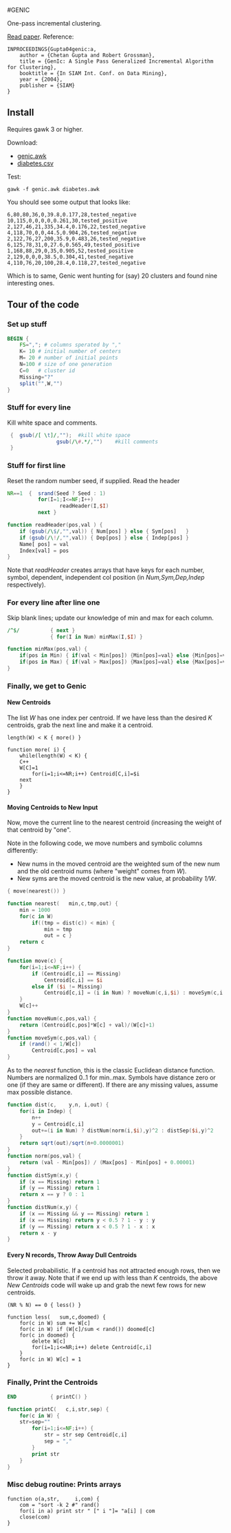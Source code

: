 #GENIC

One-pass incremental clustering.

[Read paper](http://goo.gl/rOFlvA). Reference:

```
INPROCEEDINGS{Gupta04genic:a,
    author = {Chetan Gupta and Robert Grossman},
    title = {GenIc: A Single Pass Generalized Incremental Algorithm for Clustering},
    booktitle = {In SIAM Int. Conf. on Data Mining},
    year = {2004},
    publisher = {SIAM}
}
```

## Install

Requires gawk 3 or higher.

Download:

+ [genic.awk](genic.awk)
+ [diabetes.csv](diabetes.csv)

Test:

```
gawk -f genic.awk diabetes.awk
```

You should see some output that looks like:

```
6,80,80,36,0,39.8,0.177,28,tested_negative
10,115,0,0,0,0,0.261,30,tested_positive
2,127,46,21,335,34.4,0.176,22,tested_negative
4,118,70,0,0,44.5,0.904,26,tested_negative
2,122,76,27,200,35.9,0.483,26,tested_negative
6,125,78,31,0,27.6,0.565,49,tested_positive
1,168,88,29,0,35,0.905,52,tested_positive
2,129,0,0,0,38.5,0.304,41,tested_negative
4,110,76,20,100,28.4,0.118,27,tested_negative
```

Which is to same, Genic went hunting for (say) 20 clusters and found nine
interesting ones.

## Tour of the code

### Set up stuff

```awk
BEGIN {
    FS=","; # columns sperated by ","
    K= 10 # initial number of centers
    M= 20 # number of initial points
    N=100 # size of one generation
    C=0   # cluster id
    Missing="?"
    split("",W,"")
}
```

### Stuff for every line

Kill white space and comments.

```awk
 {  gsub(/[ \t]/,"");  #kill white space
                gsub(/\#.*/,"")    #kill comments
 }
```

### Stuff for first line

Reset the random number seed, if supplied. Read the header

```awk
NR==1  {  srand(Seed ? Seed : 1)
          for(I=1;I<=NF;I++) 
                 readHeader(I,$I)
          next }

function readHeader(pos,val ) {
    if (gsub(/\$/,"",val)) { Num[pos] } else { Sym[pos]   }
    if (gsub(/\!/,"",val)) { Dep[pos] } else { Indep[pos] }
    Name[ pos] = val
    Index[val] = pos
}
```

Note that _readHeader_ creates arrays that have keys for each number,
symbol, dependent, independent col position (in _Num,Sym,Dep,Indep_
respectively).

### For every line after line one

Skip blank lines; update our knowledge of min and max for each column.


```awk
/^$/          { next }
              { for(I in Num) minMax(I,$I) }

function minMax(pos,val) {
    if(pos in Min) { if(val < Min[pos]) {Min[pos]=val} else {Min[pos]=val}}
    if(pos in Max) { if(val > Max[pos]) {Max[pos]=val} else {Max[pos]=val}}
}
```

### Finally, we get to Genic

#### New Centroids

The list _W_ has one index per centroid. If we have less than the
desired _K_ centroids, grab the next line and make it a centroid.

```
length(W) < K { more() }

function more( i) {
    while(length(W) < K) {
	C++
	W[C]=1
    	for(i=1;i<=NR;i++) Centroid[C,i]=$i
	next
    }
}
```

#### Moving Centroids to New Input

Now, move the current line to the nearest centroid (increasing the weight
of that centroid by "one".

Note in the following code, we move numbers and symbolic columns differently:

+ New nums in the moved centroid are the weighted sum of the new num and the
old centroid  nums (where "weight" comes from _W_).
+ New syms are the moved centroid is the new value, at probability _1/W_.

```awk
{ move(nearest()) }

function nearest(   min,c,tmp,out) {
	min = 1000
	for(c in W) 
		if((tmp = dist(c)) < min) {
			min = tmp
			out = c }
	return c
}

function move(c) {
	for(i=1;i<=NF;i++) {
		if (Centroid[c,i] == Missing)
			Centroid[c,i] == $i
		else if ($i != Missing)
			Centroid[c,i] = (i in Num) ? moveNum(c,i,$i) : moveSym(c,i,$i)
	}
	W[c]++
}
function moveNum(c,pos,val) {
	return (Centroid[c,pos]*W[c] + val)/(W[c]+1)	
}
function moveSym(c,pos,val) {
	if (rand() < 1/W[c])
		Centroid[c,pos] = val
}
```

As to the _nearest_ function, this is the classic Euclidean distance function.
Numbers are normalized 0..1 for min..max. Symbols have distance zero or one
(if they are same or different).  If there are any missing values,
assume max possible distance.

```awk
function dist(c,    y,n, i,out) {
	for(i in Indep) {
		n++
		y = Centroid[c,i]
		out+=(i in Num) ? distNum(norm(i,$i),y)^2 : distSep($i,y)^2 
	}
	return sqrt(out)/sqrt(n+0.0000001)
}
function norm(pos,val) {
    return (val - Min[pos]) / (Max[pos] - Min[pos] + 0.00001)
}
function distSym(x,y) {
	if (x == Missing) return 1
	if (y == Missing) return 1
	return x == y ? 0 : 1
}
function distNum(x,y) {
    if (x == Missing && y == Missing) return 1
    if (x == Missing) return y < 0.5 ? 1 - y : y
    if (y == Missing) return x < 0.5 ? 1 - x : x
    return x - y
}
```

#### Every N records, Throw Away Dull Centroids

Selected probabilistic. If a centroid has not attracted enough
rows, then we throw it away. Note that if we end up with less than
_K_ centroids, the above _New Centroids_ code will wake up and grab
the newt few rows for new centroids.

```
(NR % N) == 0 { less() }

function less(   sum,c,doomed) {
	for(c in W) sum += W[c]
	for(c in W) if (W[c]/sum < rand()) doomed[c]
	for(c in doomed) {
		delete W[c]
		for(i=1;i<=NR;i++) delete Centroid[c,i]
	}	
	for(c in W) W[c] = 1
}
```
### Finally, Print the Centroids

```awk
END           { printC() }

function printC(   c,i,str,sep) {
    for(c in W) {
	str=sep=""
        for(i=1;i<=NF;i++) {
            str = str sep Centroid[c,i]
            sep = ","
        }
        print str
    }
}
```

### Misc debug routine: Prints arrays

```
function o(a,str,     i,com) {
    com = "sort -k 2 #" rand()
    for(i in a) print str " [" i "]= "a[i] | com
    close(com)
} 
```
